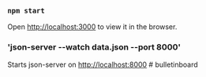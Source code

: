 ### `npm start`
Open [http://localhost:3000](http://localhost:3000) to view it in the browser.

### 'json-server --watch data.json --port 8000'
Starts json-server on [http://localhost:8000](http://localhost:3000)
#   b u l l e t i n b o a r d  
 